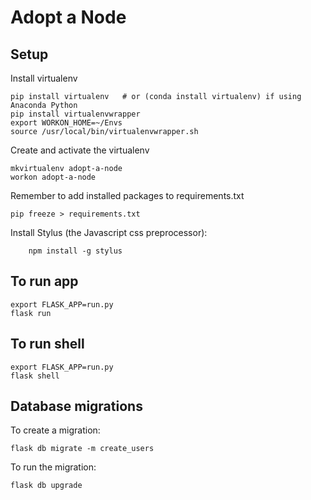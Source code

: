 
# Adopt a Node

## Setup

Install virtualenv
```
pip install virtualenv   # or (conda install virtualenv) if using Anaconda Python
pip install virtualenvwrapper
export WORKON_HOME=~/Envs
source /usr/local/bin/virtualenvwrapper.sh
```

Create and activate the virtualenv
```
mkvirtualenv adopt-a-node
workon adopt-a-node
```

Remember to add installed packages to requirements.txt
```
pip freeze > requirements.txt
```

Install Stylus (the Javascript css preprocessor):
```
    npm install -g stylus
```

## To run app
```
export FLASK_APP=run.py
flask run
```

## To run shell
```
export FLASK_APP=run.py
flask shell
```

## Database migrations
To create a migration:
```
flask db migrate -m create_users
```

To run the migration:
```
flask db upgrade
```
